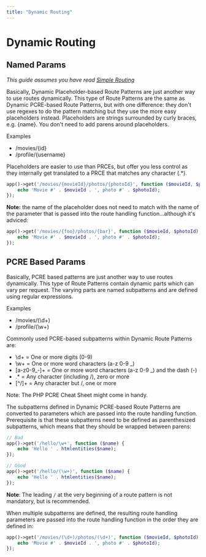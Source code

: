 ```yaml
---
title: "Dynamic Routing"
---
```


# Dynamic Routing
<!-- markdownlint-disable no-inline-html -->

## Named Params

*This guide assumes you have read [Simple Routing](/modules/router/)*

Basically, Dynamic Placeholder-based Route Patterns are just another way to use routes dynamically. This type of Route Patterns are the same as Dynamic PCRE-based Route Patterns, but with one difference: they don't use regexes to do the pattern matching but they use the more easy placeholders instead. Placeholders are strings surrounded by curly braces, e.g. {name}. You don't need to add parens around placeholders.

Examples

- /movies/{id}
- /profile/{username}

Placeholders are easier to use than PRCEs, but offer you less control as they internally get translated to a PRCE that matches any character (.*).

```php
app()->get('/movies/{movieId}/photos/{photoId}', function ($movieId, $photoId) {
    echo 'Movie #' . $movieId . ', photo #' . $photoId);
});
```

**Note:** the name of the placeholder does not need to match with the name of the parameter that is passed into the route handling function...although it's adviced:

```php
app()->get('/movies/{foo}/photos/{bar}', function ($movieId, $photoId) {
    echo 'Movie #' . $movieId . ', photo #' . $photoId);
});
```

## PCRE Based Params

Basically, PCRE based patterns are just another way to use routes dynamically. This type of Route Patterns contain dynamic parts which can vary per request. The varying parts are named subpatterns and are defined using regular expressions.

Examples

- /movies/(\d+)
- /profile/(\w+)

Commonly used PCRE-based subpatterns within Dynamic Route Patterns are:

- \d+ = One or more digits (0-9)
- \w+ = One or more word characters (a-z 0-9 _)
- [a-z0-9_-]+ = One or more word characters (a-z 0-9 _) and the dash (-)
- .* = Any character (including /), zero or more
- [^/]+ = Any character but /, one or more

Note: The PHP PCRE Cheat Sheet might come in handy.

The subpatterns defined in Dynamic PCRE-based Route Patterns are converted to parameters which are passed into the route handling function. Prerequisite is that these subpatterns need to be defined as parenthesized subpatterns, which means that they should be wrapped between parens:

```php
// Bad
app()->get('/hello/\w+', function ($name) {
    echo 'Hello ' . htmlentities($name);
});

// Good
app()->get('/hello/(\w+)', function ($name) {
    echo 'Hello ' . htmlentities($name);
});
```

**Note**: The leading `/` at the very beginning of a route pattern is not mandatory, but is recommended.

When multiple subpatterns are defined, the resulting route handling parameters are passed into the route handling function in the order they are defined in:

```php
app()->get('/movies/(\d+)/photos/(\d+)', function ($movieId, $photoId) {
    echo 'Movie #' . $movieId . ', photo #' . $photoId);
});
```
